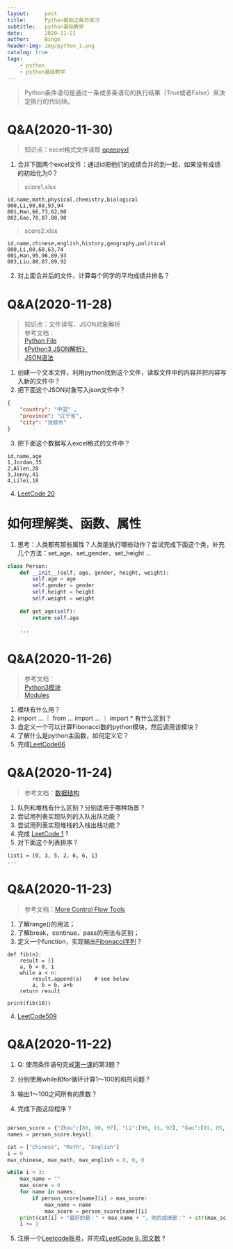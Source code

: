 ```yaml
---
layout:     post
title:      Python基础之每日练习
subtitle:   python基础教学
date:       2020-11-21
author:     Bingo
header-img: img/python_1.png
catalog: true
tags:
    - python
    - python基础教学
---
```


> Python条件语句是通过一条或多条语句的执行结果（True或者False）来决定执行的代码块。


# Q&A(2020-11-30)
> 知识点：excel格式文件读取 [openpyxl](https://geek-docs.com/python/python-tutorial/python-openpyxl.html)

1. 合并下面两个excel文件：通过id把他们的成绩合并的到一起，如果没有成绩的初始化为0？
> score1.xlsx
```
id,name,math,physical,chemistry,biological
000,Li,90,88,93,94
001,Han,66,73,62,80
002,Gao,78,87,88,90
```
> score2.xlsx
```
id,name,chinese,english,history,geography,political
000,Li,80,68,63,74
001,Han,95,96,89,93
003,Liu,88,87,89,92
```

2. 对上面合并后的文件，计算每个同学的平均成绩并排名？


# Q&A(2020-11-28)
> 知识点：文件读写、JSON对象解析<br>
> 参考文档：
<br>[Python File](https://www.runoob.com/python3/python3-file-methods.html)
<br>[《Python3 JSON解析》](https://www.runoob.com/python3/python3-json.html)
<br>[JSON语法](https://www.runoob.com/json/json-syntax.html)

1. 创建一个文本文件，利用python找到这个文件，读取文件中的内容并把内容写入新的文件中？
2. 把下面这个JSON对象写入json文件中？
```json
{ 
    "country": "中国" , 
    "province": "辽宁省",
    "city": "抚顺市"
}
```
3. 把下面这个数据写入excel格式的文件中？
```
id,name,age
1,Jordan,35
2,Allen,28
3,Jenny,41
4,Lilei,18
```
4. [LeetCode 20](https://leetcode-cn.com/problems/valid-parentheses/)

# 如何理解类、函数、属性
1. 思考：人类都有那些属性？人类能执行哪些动作？尝试完成下面这个类，补充几个方法：set_age、set_gender、set_height ...
```python
class Person:
    def __init__(self, age, gender, height, weight):
        self.age = age
        self.gender = gender
        self.height = height
        self.weight = weight
    
    def get_age(self):
        return self.age
    
    ...
```

# Q&A(2020-11-26)
>参考文档：<br>
[Python3模块](https://www.runoob.com/python3/python3-module.html)<br>
[Modules](https://docs.python.org/3/tutorial/modules.html)<br>

1. 模块有什么用？
2. import ... ｜ from ... import ... ｜ import * 有什么区别？
3. 自定义一个可以计算Fibonacci数的python模块，然后调用该模块？
4. 了解什么是python主函数，如何定义它？
5. 完成[LeetCode66](https://leetcode-cn.com/problems/plus-one/)


# Q&A(2020-11-24)

> 参考文档：[数据结构](https://docs.python.org/3/tutorial/datastructures.html)

1. 队列和堆栈有什么区别？分别适用于哪种场景？
2. 尝试用列表实现队列的入队出队功能？
3. 尝试用列表实现堆栈的入栈出栈功能？
4. 完成 [LeetCode 1](https://leetcode-cn.com/problems/two-sum/) ?
5. 对下面这个列表排序？
``` python3
list1 = [0, 3, 5, 2, 6, 6, 1]
...
```

# Q&A(2020-11-23)
> 参考文档：[More Control Flow Tools](https://docs.python.org/3/tutorial/controlflow.html)

1. 了解range()的用法；
2. 了解break，continue，pass的用法与区别；
3. 定义一个function，实现输出[Fibonacci序列](https://zhuanlan.zhihu.com/p/64530954)？ 

``` python3
def fib(n):
    result = []
    a, b = 0, 1
    while a < n:
        result.append(a)    # see below
        a, b = b, a+b
    return result

print(fib(10))
```

4. [LeetCode509](https://leetcode-cn.com/problems/fibonacci-number/)


# Q&A(2020-11-22)
1. Q: 使用条件语句完成[第一课](https://yanhuibin315.github.io/2020/11/17/Anaconda+Pycharm%E5%BC%80%E5%8F%91%E7%8E%AF%E5%A2%83%E6%90%AD%E5%BB%BA/)的第3题？

2. 分别使用while和for循环计算1～100的和的问题？
3. 输出1～100之间所有的质数？
4. 完成下面这段程序？

```python

person_score = {"Zhou":[88, 90, 97], "Li":[90, 91, 92], "Gao":[91, 85, 80]}
names = person_score.keys()

cat = ["Chinese", "Math", "English"]
i = 0
max_chinese, max_math, max_english = 0, 0, 0

while i < 3:
    max_name = ""
    max_score = 0
    for name in names:
        if person_score[name][i] > max_score:
            max_name = name
            max_score = person_score[name][i]
    print(cat[i] + "最好的是：" + max_name + ", 他的成绩是：" + str(max_score))
    i += 1

```

5. 注册一个[Leetcode账号](https://leetcode-cn.com/)，并完成[LeetCode 9. 回文数](https://leetcode-cn.com/problems/palindrome-number/) ?

